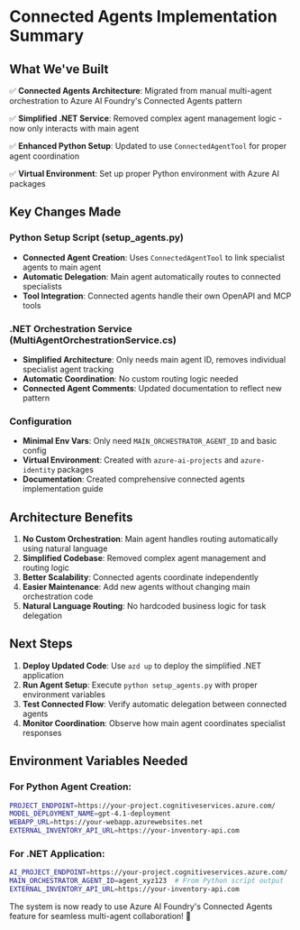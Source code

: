 # Connected Agents Implementation Summary

## What We've Built

✅ **Connected Agents Architecture**: Migrated from manual multi-agent orchestration to Azure AI Foundry's Connected Agents pattern

✅ **Simplified .NET Service**: Removed complex agent management logic - now only interacts with main agent

✅ **Enhanced Python Setup**: Updated to use `ConnectedAgentTool` for proper agent coordination

✅ **Virtual Environment**: Set up proper Python environment with Azure AI packages

## Key Changes Made

### Python Setup Script (setup_agents.py)
- **Connected Agent Creation**: Uses `ConnectedAgentTool` to link specialist agents to main agent
- **Automatic Delegation**: Main agent automatically routes to connected specialists
- **Tool Integration**: Connected agents handle their own OpenAPI and MCP tools

### .NET Orchestration Service (MultiAgentOrchestrationService.cs)
- **Simplified Architecture**: Only needs main agent ID, removes individual specialist agent tracking
- **Automatic Coordination**: No custom routing logic needed
- **Connected Agent Comments**: Updated documentation to reflect new pattern

### Configuration
- **Minimal Env Vars**: Only need `MAIN_ORCHESTRATOR_AGENT_ID` and basic config
- **Virtual Environment**: Created with `azure-ai-projects` and `azure-identity` packages
- **Documentation**: Created comprehensive connected agents implementation guide

## Architecture Benefits

1. **No Custom Orchestration**: Main agent handles routing automatically using natural language
2. **Simplified Codebase**: Removed complex agent management and routing logic  
3. **Better Scalability**: Connected agents coordinate independently
4. **Easier Maintenance**: Add new agents without changing main orchestration code
5. **Natural Language Routing**: No hardcoded business logic for task delegation

## Next Steps

1. **Deploy Updated Code**: Use `azd up` to deploy the simplified .NET application
2. **Run Agent Setup**: Execute `python setup_agents.py` with proper environment variables
3. **Test Connected Flow**: Verify automatic delegation between connected agents
4. **Monitor Coordination**: Observe how main agent coordinates specialist responses

## Environment Variables Needed

### For Python Agent Creation:
```bash
PROJECT_ENDPOINT=https://your-project.cognitiveservices.azure.com/
MODEL_DEPLOYMENT_NAME=gpt-4.1-deployment  
WEBAPP_URL=https://your-webapp.azurewebsites.net
EXTERNAL_INVENTORY_API_URL=https://your-inventory-api.com
```

### For .NET Application:
```bash
AI_PROJECT_ENDPOINT=https://your-project.cognitiveservices.azure.com/
MAIN_ORCHESTRATOR_AGENT_ID=agent_xyz123  # From Python script output
EXTERNAL_INVENTORY_API_URL=https://your-inventory-api.com
```

The system is now ready to use Azure AI Foundry's Connected Agents feature for seamless multi-agent collaboration! 🎉